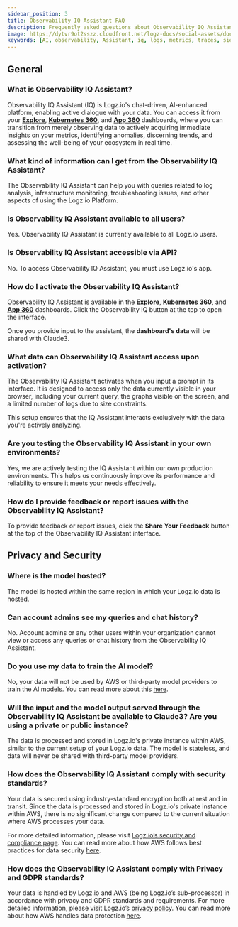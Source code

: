 ```yaml
---
sidebar_position: 3
title: Observability IQ Assistant FAQ
description: Frequently asked questions about Observability IQ Assistant
image: https://dytvr9ot2sszz.cloudfront.net/logz-docs/social-assets/docs-social.jpg
keywords: [AI, observability, Assistant, iq, logs, metrics, traces, siem, insights, analysis, services, logz.io]
---
```


## General

### What is Observability IQ Assistant?

Observability IQ Assistant (IQ) is Logz.io's chat-driven, AI-enhanced platform, enabling active dialogue with your data. You can access it from your **[Explore](https://app.logz.io/#/dashboard/explore)**, **[Kubernetes 360](https://app.logz.io/#/dashboard/observability/k8s360)**, and **[App 360](https://app.logz.io/#/dashboard/spm/services/table)** dashboards, where you can transition from merely observing data to actively acquiring immediate insights on your metrics, identifying anomalies, discerning trends, and assessing the well-being of your ecosystem in real time.

### What kind of information can I get from the Observability IQ Assistant? 

The Observability IQ Assistant can help you with queries related to log analysis, infrastructure monitoring, troubleshooting issues, and other aspects of using the Logz.io Platform.

### Is Observability IQ Assistant available to all users?

Yes. Observability IQ Assistant is currently available to all Logz.io users.

### Is Observability IQ Assistant accessible via API?

No. To access Observability IQ Assistant, you must use Logz.io's app.

### How do I activate the Observability IQ Assistant?

Observability IQ Assistant is available in the **[Explore](https://app.logz.io/#/dashboard/explore)**, **[Kubernetes 360](https://app.logz.io/#/dashboard/observability/k8s360)**, and **[App 360](https://app.logz.io/#/dashboard/spm/services/table)** dashboards. Click the Observability IQ button at the top to open the interface.

Once you provide input to the assistant, the **dashboard's data** will be shared with Claude3.

### What data can Observability IQ Assistant access upon activation?

The Observability IQ Assistant activates when you input a prompt in its interface. It is designed to access only the data currently visible in your browser, including your current query, the graphs visible on the screen, and a limited number of logs due to size constraints. 

This setup ensures that the IQ Assistant interacts exclusively with the data you're actively analyzing.

### Are you testing the Observability IQ Assistant in your own environments?

Yes, we are actively testing the IQ Assistant within our own production environments. This helps us continuously improve its performance and reliability to ensure it meets your needs effectively.


### How do I provide feedback or report issues with the Observability IQ Assistant? 

To provide feedback or report issues, click the **Share Your Feedback** button at the top of the Observability IQ Assistant interface.



## Privacy and Security

### Where is the model hosted?

The model is hosted within the same region in which your Logz.io data is hosted. 

### Can account admins see my queries and chat history?

No. Account admins or any other users within your organization cannot view or access any queries or chat history from the Observability IQ Assistant. 

### Do you use my data to train the AI model?

No, your data will not be used by AWS or third-party model providers to train the AI models. You can read more about this [here](https://aws.amazon.com/bedrock/faqs/#product-faqs#bedrock-faqs#security-and-privacy).


### Will the input and the model output served through the Observability IQ Assistant be available to Claude3? Are you using a private or public instance?

The data is processed and stored in Logz.io's private instance within AWS, similar to the current setup of your Logz.io data. The model is stateless, and data will never be shared with third-party model providers.

### How does the Observability IQ Assistant comply with security standards?

Your data is secured using industry-standard encryption both at rest and in transit. Since the data is processed and stored in Logz.io's private instance within AWS, there is no significant change compared to the current situation where AWS processes your data.

For more detailed information, please visit [Logz.io’s security and compliance page](https://logz.io/platform/features/soc-2-compliance/). You can read more about how AWS follows best practices for data security [here](https://aws.amazon.com/bedrock/faqs/#product-faqs#bedrock-faqs#general:~:text=Why%20should%20I%20use%20Amazon%20Bedrock%3F).

### How does the Observability IQ Assistant comply with Privacy and GDPR standards?​

Your data is handled by Logz.io and AWS (being Logz.io’s sub-processor) in accordance with privacy and GDPR standards and requirements. For more detailed information, please visit Logz.io’s [privacy policy](https://logz.io/about-us/privacy-policy/). You can read more about how AWS handles data protection [here](https://docs.aws.amazon.com/bedrock/latest/userguide/data-protection.html).

